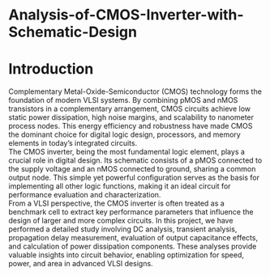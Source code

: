 # Analysis-of-CMOS-Inverter-with-Schematic-Design
 # Introduction
 Complementary Metal-Oxide-Semiconductor (CMOS) technology forms the foundation of modern VLSI systems. By combining pMOS and nMOS transistors in a complementary arrangement, CMOS circuits achieve low static       power dissipation, high noise margins, and scalability to nanometer process nodes. This energy efficiency and robustness have made CMOS the dominant choice for digital logic design, processors, and memory         elements in today’s integrated circuits.<br>
The CMOS inverter, being the most fundamental logic element, plays a crucial role in digital design. Its schematic consists of a pMOS connected to the supply voltage and an nMOS connected to ground, sharing a     common output node. This simple yet powerful configuration serves as the basis for implementing all other logic functions, making it an ideal circuit for performance evaluation and characterization.<br>
From a VLSI perspective, the CMOS inverter is often treated as a benchmark cell to extract key performance parameters that influence the design of larger and more complex circuits. In this project, we have performed a detailed study involving DC analysis, transient analysis, propagation delay measurement, evaluation of output capacitance effects, and calculation of power dissipation components. These analyses provide valuable insights into circuit behavior, enabling optimization for speed, power, and area in advanced VLSI designs.
